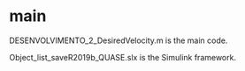 # main

DESENVOLVIMENTO_2_DesiredVelocity.m is the main code.

Object_list_saveR2019b_QUASE.slx is the Simulink framework.

